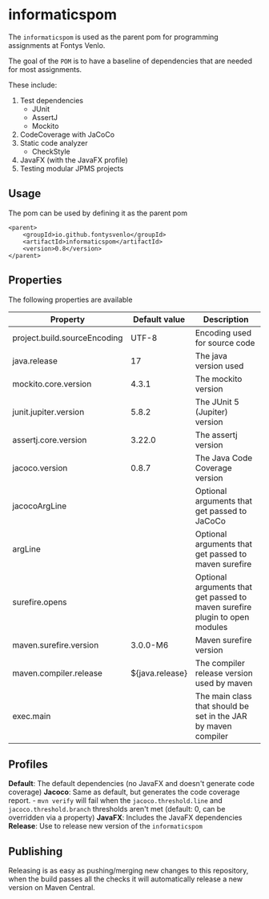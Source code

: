 # informaticspom

The `informaticspom` is used as the parent pom for programming assignments at Fontys Venlo.

The goal of the `POM` is to have a baseline of dependencies that are needed for most assignments.

These include:

1. Test dependencies
    - JUnit
    - AssertJ
    - Mockito
2. CodeCoverage with JaCoCo
3. Static code analyzer
    - CheckStyle
4. JavaFX (with the JavaFX profile)
5. Testing modular JPMS projects

## Usage

The pom can be used by defining it as the parent pom

```
<parent>
    <groupId>io.github.fontysvenlo</groupId>
    <artifactId>informaticspom</artifactId>
    <version>0.8</version>
</parent>
```

## Properties

The following properties are available

| Property | Default value | Description |
| --- | --- | --- |
| project.build.sourceEncoding | UTF-8 | Encoding used for source code |
| java.release | 17 | The java version used |
| mockito.core.version | 4.3.1 | The mockito version |
| junit.jupiter.version | 5.8.2 | The JUnit 5 (Jupiter) version |
| assertj.core.version | 3.22.0 | The assertj version |
| jacoco.version | 0.8.7 | The Java Code Coverage version |
| jacocoArgLine | | Optional arguments that get passed to JaCoCo |
| argLine | | Optional arguments that get passed to maven surefire |
| surefire.opens | | Optional arguments that get passed to maven surefire plugin to open modules |
| maven.surefire.version | 3.0.0-M6 | Maven surefire version |
| maven.compiler.release | ${java.release} | The compiler release version used by maven |
| exec.main | | The main class that should be set in the JAR by maven compiler |

## Profiles

**Default**: The default dependencies (no JavaFX and doesn't generate code coverage)
**Jacoco**: Same as default, but generates the code coverage report.
    - `mvn verify` will fail when the `jacoco.threshold.line` and `jacoco.threshold.branch` thresholds aren't met (default: 0, can be overridden via a property)
**JavaFX**: Includes the JavaFX dependencies
**Release**: Use to
release new version of the `informaticspom`

## Publishing

Releasing is as easy as pushing/merging new changes to this repository, when the build passes all the checks it will automatically release a new version on Maven Central.